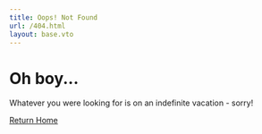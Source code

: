 ```yaml
---
title: Oops! Not Found
url: /404.html
layout: base.vto
---
```


# Oh boy...

Whatever you were looking for is on an indefinite vacation - sorry!

<a href="/" class="btn btn-primary mt-8">Return Home</a>
